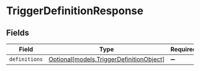 # TriggerDefinitionResponse


## Fields

| Field                                                                            | Type                                                                             | Required                                                                         | Description                                                                      |
| -------------------------------------------------------------------------------- | -------------------------------------------------------------------------------- | -------------------------------------------------------------------------------- | -------------------------------------------------------------------------------- |
| `definitions`                                                                    | [Optional[models.TriggerDefinitionObject]](../models/triggerdefinitionobject.md) | :heavy_minus_sign:                                                               | N/A                                                                              |